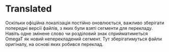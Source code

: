 # Translated

Оскільки офіційна локалізація постійно оновлюється, важливо зберігати попередні версії файлів, з яких були взяті сегменти для перекладу. Навіть одне змінене слово чи розділовий знак сприйматиметься OmegaT як новий неперекладений сегмент. 
Тут зберігатимуться файли оригіналу, на основі яких робився переклад. 
